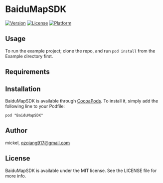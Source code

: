 # BaiduMapSDK

[![Version](https://img.shields.io/cocoapods/v/BaiduMapSDK.svg?style=flat)](http://cocoadocs.org/docsets/BaiduMapSDK)
[![License](https://img.shields.io/cocoapods/l/BaiduMapSDK.svg?style=flat)](http://cocoadocs.org/docsets/BaiduMapSDK)
[![Platform](https://img.shields.io/cocoapods/p/BaiduMapSDK.svg?style=flat)](http://cocoadocs.org/docsets/BaiduMapSDK)

## Usage

To run the example project; clone the repo, and run `pod install` from the Example directory first.

## Requirements

## Installation

BaiduMapSDK is available through [CocoaPods](http://cocoapods.org). To install
it, simply add the following line to your Podfile:

    pod "BaiduMapSDK"

## Author

mickel, qzqiang917@gmail.com

## License

BaiduMapSDK is available under the MIT license. See the LICENSE file for more info.

